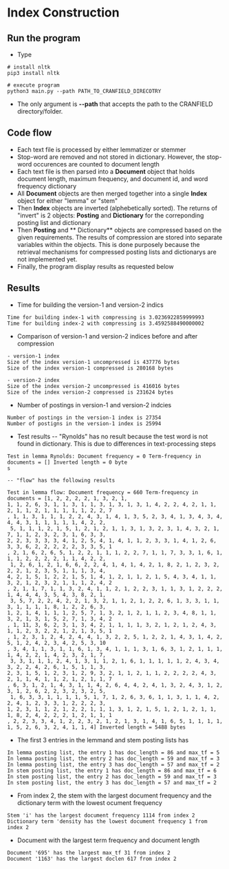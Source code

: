 # Index Construction

## Run the program
* Type
```
# install nltk
pip3 install nltk

# execute program
python3 main.py --path PATH_TO_CRANFIELD_DIRECOTRY
```
* The only argument is **--path** that accepts the path to the CRANFIELD directory/folder.

## Code flow
* Each text file is processed by either lemmatizer or stemmer
* Stop-word are removed and not stored in dictionary. However, the stop-word occurences are counted to document length
* Each text file is then parsed into a **Document** object that holds document length, maximum frequency, and document id, and word frequency dictionary
* All **Document** objects are then merged together into a single **Index** object for either "lemma" or "stem"
* Then **Index** objects are inverted (alphebetically sorted). The returns of "invert" is 2 objects: **Posting** and **Dictionary** for the correponding posting list and dictionary
* Then **Posting** and ** Dictionary** objects are compressed based on the given requirements. The results of compression are stored into separate variables within the objects. This is done purposely because the retrieval mechanisms for compressed posting lists and dictionarys are not implemented yet.
* Finally, the program display results as requested below

## Results
- Time for building the version-1 and version-2 indics
```
Time for building index-1 with compressing is 3.0236922859999993
Time for building index-2 with compressing is 3.4592588490000002
```
* Comparison of version-1 and version-2 indices before and after compression
```
- version-1 index
Size of the index version-1 uncompressed is 437776 bytes
Size of the index version-1 compressed is 280168 bytes

- version-2 index
Size of the index version-2 uncompressed is 416016 bytes
Size of the index version-2 compressed is 231624 bytes
```
- Number of postings in  version-1 and version-2 indcies
```
Number of postings in the version-1 index is 27354
Number of postigns in the version-1 index is 25994
```
- Test results
	-- "Rynolds" has no result because the test word is not found in dictionary. This is due to differences in text-processing steps
```
Test in lemma Rynolds: Document frequency = 0 Term-frequency in documents = [] Inverted length = 0 byte
s
```
	-- "flow" has the following results
```
Test in lemma flow: Document frequency = 660 Term-frequency in documents = [1, 2, 2, 2, 2, 1, 3, 2, 1, 
1, 1, 2, 6, 3, 1, 1, 3, 1, 1, 3, 1, 3, 1, 3, 1, 4, 2, 2, 4, 2, 1, 1, 2, 1, 1, 2, 1, 1, 1, 1, 1, 2, 2, 7
, 1, 1, 3, 1, 1, 1, 2, 2, 4, 3, 1, 4, 1, 3, 5, 2, 3, 4, 1, 3, 4, 3, 4, 4, 4, 3, 1, 1, 1, 1, 1, 4, 2, 2,
 5, 1, 1, 1, 2, 1, 5, 1, 2, 1, 2, 1, 1, 3, 1, 3, 2, 3, 1, 4, 3, 2, 1, 7, 1, 1, 2, 3, 2, 3, 1, 6, 3, 3, 
2, 2, 3, 3, 3, 3, 4, 1, 2, 5, 4, 1, 4, 1, 1, 2, 3, 3, 1, 4, 1, 2, 6, 3, 3, 6, 2, 2, 2, 2, 2, 3, 3, 5, 1
, 2, 1, 6, 2, 6, 5, 1, 2, 2, 1, 1, 1, 2, 2, 7, 1, 1, 7, 3, 3, 1, 6, 1, 1, 1, 2, 2, 2, 2, 1, 1, 4, 2, 2,
 1, 2, 6, 1, 2, 1, 6, 6, 2, 2, 4, 1, 4, 1, 4, 2, 1, 8, 2, 1, 2, 3, 2, 2, 2, 1, 2, 3, 5, 1, 1, 1, 3, 4, 
4, 2, 1, 5, 1, 2, 2, 1, 5, 1, 4, 1, 2, 1, 1, 2, 1, 5, 4, 3, 4, 1, 1, 3, 2, 1, 2, 3, 2, 1, 1, 1, 2, 4, 2
, 2, 1, 1, 7, 1, 1, 3, 2, 4, 1, 1, 2, 1, 2, 2, 3, 1, 1, 3, 1, 2, 2, 2, 1, 4, 4, 4, 3, 5, 4, 3, 8, 2, 1,
 3, 5, 7, 2, 2, 4, 2, 2, 1, 3, 2, 1, 1, 2, 1, 2, 2, 6, 1, 3, 3, 1, 1, 3, 1, 1, 1, 1, 8, 1, 2, 2, 6, 3, 
1, 2, 1, 4, 1, 1, 1, 2, 5, 7, 1, 3, 2, 1, 2, 1, 1, 2, 3, 4, 8, 1, 1, 3, 2, 1, 3, 1, 5, 2, 7, 1, 3, 4, 2
, 1, 11, 3, 6, 2, 3, 1, 3, 4, 2, 1, 1, 1, 1, 3, 2, 1, 2, 1, 2, 4, 3, 1, 1, 2, 3, 2, 2, 1, 2, 1, 3, 5, 1
, 1, 2, 3, 1, 2, 4, 2, 4, 4, 1, 3, 2, 2, 5, 1, 2, 2, 1, 4, 3, 1, 4, 2, 5, 1, 2, 4, 2, 3, 4, 2, 5, 3, 10
, 3, 4, 1, 1, 3, 1, 1, 6, 1, 3, 4, 1, 1, 1, 3, 1, 6, 3, 1, 2, 1, 1, 1, 1, 4, 2, 2, 1, 4, 2, 3, 2, 1, 7,
 3, 3, 1, 1, 1, 2, 4, 1, 3, 1, 1, 2, 1, 6, 1, 1, 1, 1, 1, 2, 4, 3, 4, 3, 2, 2, 4, 2, 6, 1, 5, 1, 1, 3, 
2, 3, 1, 5, 1, 2, 3, 1, 2, 9, 3, 2, 1, 1, 2, 1, 1, 2, 2, 2, 2, 4, 3, 2, 1, 1, 4, 1, 1, 2, 1, 2, 1, 1, 7
, 6, 3, 1, 2, 1, 4, 3, 1, 1, 4, 2, 6, 4, 4, 2, 4, 1, 3, 2, 4, 3, 1, 2, 3, 1, 2, 6, 2, 2, 3, 2, 3, 2, 5,
 1, 6, 3, 3, 1, 1, 1, 1, 5, 1, 7, 1, 2, 6, 3, 6, 1, 1, 3, 1, 1, 4, 2, 2, 4, 1, 2, 3, 3, 1, 2, 2, 2, 3, 
1, 2, 3, 1, 1, 2, 1, 2, 2, 1, 1, 1, 3, 1, 2, 1, 5, 1, 2, 1, 2, 1, 1, 1, 8, 2, 4, 2, 2, 2, 1, 2, 1, 1, 1
, 2, 2, 3, 3, 4, 1, 2, 2, 3, 2, 1, 2, 1, 3, 1, 4, 1, 6, 5, 1, 1, 1, 1, 1, 5, 2, 6, 3, 2, 4, 1, 1, 4] Inverted length = 5488 bytes
```
- The first 3 entries in the lemmand and stem posting lists has
```
In lemma posting list, the entry 1 has doc_length = 86 and max_tf = 5
In lemma posting list, the entry 2 has doc_length = 59 and max_tf = 3
In lemma posting list, the entry 3 has doc_length = 57 and max_tf = 2
In stem posting list, the entry 1 has doc_length = 86 and max_tf = 6
In stem posting list, the entry 2 has doc_length = 59 and max_tf = 3
In stem posting list, the entry 3 has doc_length = 57 and max_tf = 2
```
- From index 2, the stem with the largest document frequency and the dictionary term with the lowest ocument frequency 
```
Stem 'i' has the largest document frequency 1114 from index 2
Dictionary term 'density has the lowest document frequency 1 from index 2

```
- Document with the largest term frequency and document length
```
Document '695' has the largest max_tf 31 from index 2
Document '1163' has the largest doclen 617 from index 2
```
